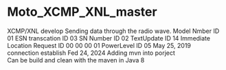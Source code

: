 # Moto_XCMP_XNL_master
XCMP/XNL develop
Sending data through the radio wave.
Model Nmber ID 01
ESN transcation ID 03
SN Number ID 02
TextUpdate ID 14
Immediate Location Request ID 00 00 00 01
PowerLevel ID 05
May 25, 2019 connection establish
Fed 24, 2024 Adding mvn into porject  
Can be build and clean with the maven in Java 8  
